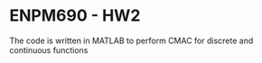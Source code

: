 # ENPM690 - HW2

The code is written in MATLAB to perform CMAC for discrete and continuous functions
